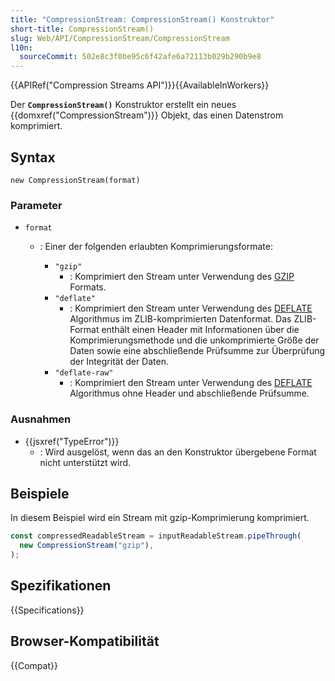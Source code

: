 ```yaml
---
title: "CompressionStream: CompressionStream() Konstruktor"
short-title: CompressionStream()
slug: Web/API/CompressionStream/CompressionStream
l10n:
  sourceCommit: 502e8c3f0be95c6f42afe6a72113b029b290b9e8
---
```


{{APIRef("Compression Streams API")}}{{AvailableInWorkers}}

Der **`CompressionStream()`** Konstruktor erstellt ein neues {{domxref("CompressionStream")}} Objekt, das einen Datenstrom komprimiert.

## Syntax

```js-nolint
new CompressionStream(format)
```

### Parameter

- `format`

  - : Einer der folgenden erlaubten Komprimierungsformate:

    - `"gzip"`
      - : Komprimiert den Stream unter Verwendung des [GZIP](https://www.rfc-editor.org/rfc/rfc1952) Formats.
    - `"deflate"`
      - : Komprimiert den Stream unter Verwendung des [DEFLATE](https://www.rfc-editor.org/rfc/rfc1950) Algorithmus im ZLIB-komprimierten Datenformat. Das ZLIB-Format enthält einen Header mit Informationen über die Komprimierungsmethode und die unkomprimierte Größe der Daten sowie eine abschließende Prüfsumme zur Überprüfung der Integrität der Daten.
    - `"deflate-raw"`
      - : Komprimiert den Stream unter Verwendung des [DEFLATE](https://www.rfc-editor.org/rfc/rfc1951) Algorithmus ohne Header und abschließende Prüfsumme.

### Ausnahmen

- {{jsxref("TypeError")}}
  - : Wird ausgelöst, wenn das an den Konstruktor übergebene Format nicht unterstützt wird.

## Beispiele

In diesem Beispiel wird ein Stream mit gzip-Komprimierung komprimiert.

```js
const compressedReadableStream = inputReadableStream.pipeThrough(
  new CompressionStream("gzip"),
);
```

## Spezifikationen

{{Specifications}}

## Browser-Kompatibilität

{{Compat}}
